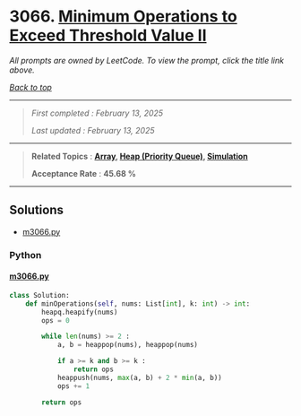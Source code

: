 # 3066. [Minimum Operations to Exceed Threshold Value II](<https://leetcode.com/problems/minimum-operations-to-exceed-threshold-value-ii>)

*All prompts are owned by LeetCode. To view the prompt, click the title link above.*

*[Back to top](<../README.md>)*

------

> *First completed : February 13, 2025*
>
> *Last updated : February 13, 2025*

------

> **Related Topics** : **[Array](<by_topic/Array.md>), [Heap (Priority Queue)](<by_topic/Heap (Priority Queue).md>), [Simulation](<by_topic/Simulation.md>)**
>
> **Acceptance Rate** : **45.68 %**

------

## Solutions

- [m3066.py](<../my-submissions/m3066.py>)
### Python
#### [m3066.py](<../my-submissions/m3066.py>)
```Python
class Solution:
    def minOperations(self, nums: List[int], k: int) -> int:
        heapq.heapify(nums)
        ops = 0

        while len(nums) >= 2 :
            a, b = heappop(nums), heappop(nums)

            if a >= k and b >= k :
                return ops
            heappush(nums, max(a, b) + 2 * min(a, b))
            ops += 1

        return ops

```

